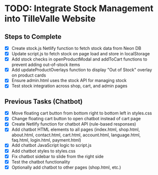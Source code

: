 # TODO: Integrate Stock Management into TilleValle Website

## Steps to Complete
- [x] Create stock.js Netlify function to fetch stock data from Neon DB
- [x] Update script.js to fetch stock on page load and store in localStorage
- [x] Add stock checks in openProductModal and addToCart functions to prevent adding out-of-stock items
- [x] Add updateProductOverlays function to display "Out of Stock" overlay on product cards
- [x] Ensure admin.html uses the stock API for managing stock
- [x] Test stock integration across shop, cart, and admin pages

## Previous Tasks (Chatbot)
- [x] Move floating cart button from bottom right to bottom left in styles.css
- [x] Change floating cart button to open chatbot instead of cart page
- [x] Create Netlify function for chatbot API (rule-based responses)
- [x] Add chatbot HTML elements to all pages (index.html, shop.html, about.html, contact.html, cart.html, account.html, language.html, faq.html, login.html, payment.html)
- [x] Add chatbot JavaScript logic to script.js
- [x] Add chatbot styles to styles.css
- [x] Fix chatbot sidebar to slide from the right side
- [x] Test the chatbot functionality
- [x] Optionally add chatbot to other pages (shop.html, etc.)

